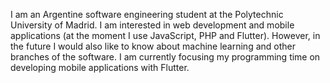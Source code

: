 I am an Argentine software engineering student at the Polytechnic University of Madrid. I am interested in web development and mobile applications (at the moment I use JavaScript, PHP and Flutter). However, in the future I would also like to know about machine learning and other branches of the software. I am currently focusing my programming time on developing mobile applications with Flutter.
